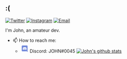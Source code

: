## :(

[![Twitter](https://img.shields.io/badge/-LinkedIn-blue?style=flat&logo=Linkedin&logoColor=white)](https://www.linkedin.com/in/leandra-silva-831b891ab/)
[![Instagram](https://img.shields.io/badge/-Instagram-c13584?style=flat&labelColor=c13584&logo=instagram&logoColor=white)](https://www.instagram.com/cremated)
[![Email](https://img.shields.io/badge/-Gmail-c14438?style=flat&logo=Gmail&logoColor=white)](mailto:emperor@aim.com)

I'm John, an amateur dev.

- 📫 How to reach me: 
   - <a><img height="25" src="https://raw.githubusercontent.com/github/explore/80688e429a7d4ef2fca1e82350fe8e3517d3494d/topics/discord/discord.png"> Discord: JOHN#0045</a>
[![John's github stats](https://github-readme-stats.vercel.app/api?username=indiscreet&theme=blue-green)](https://github.com/anuraghazra/github-readme-stats)
